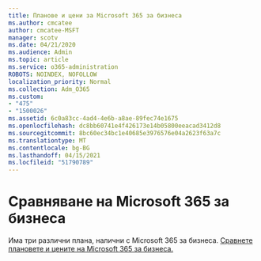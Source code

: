 ```yaml
---
title: Планове и цени за Microsoft 365 за бизнеса
ms.author: cmcatee
author: cmcatee-MSFT
manager: scotv
ms.date: 04/21/2020
ms.audience: Admin
ms.topic: article
ms.service: o365-administration
ROBOTS: NOINDEX, NOFOLLOW
localization_priority: Normal
ms.collection: Adm_O365
ms.custom:
- "475"
- "1500026"
ms.assetid: 6c0a83cc-4ad4-4e6b-a8ae-89fec74e1675
ms.openlocfilehash: dc8bb60741e4f426173e14b05800eeacad3412d8
ms.sourcegitcommit: 8bc60ec34bc1e40685e3976576e04a2623f63a7c
ms.translationtype: MT
ms.contentlocale: bg-BG
ms.lasthandoff: 04/15/2021
ms.locfileid: "51790789"
---
```

# <a name="compare-microsoft-365-for-business"></a>Сравняване на Microsoft 365 за бизнеса

Има три различни плана, налични с Microsoft 365 за бизнеса. [Сравнете плановете и цените на Microsoft 365 за бизнеса.](https://products.office.com/compare-all-microsoft-office-products?tab=2)  